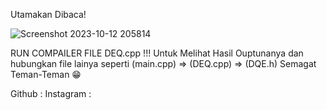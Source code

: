 
Utamakan Dibaca!


![Screenshot 2023-10-12 205814](https://github.com/Hariisdermawan3/Double_queue/assets/134305800/6306af92-8aad-4ea6-82b1-bdb44aaebb01)



RUN COMPAILER FILE DEQ.cpp !!! Untuk Melihat Hasil Ouptunanya dan hubungkan file lainya seperti (main.cpp) => (DEQ.cpp) => (DQE.h)
Semagat Teman-Teman 😁

Github    : 
Instagram :
